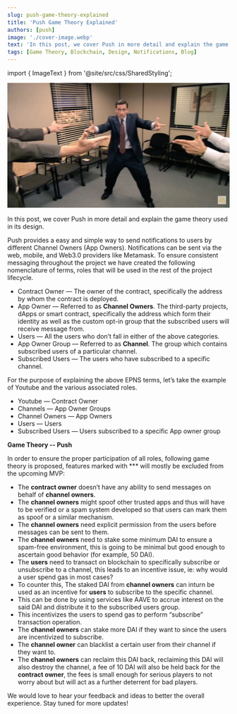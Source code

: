 ```yaml
---
slug: push-game-theory-explained
title: 'Push Game Theory Explained'
authors: [push]
image: './cover-image.webp'
text: 'In this post, we cover Push in more detail and explain the game theory used in its design.'
tags: [Game Theory, Blockchain, Design, Notifications, Blog]
---
```


import { ImageText } from '@site/src/css/SharedStyling';

![Cover Image Push Game Theory Explained](./cover-image.webp)

<!--truncate-->

In this post, we cover Push in more detail and explain the game theory used in its design.

Push provides a easy and simple way to send notifications to users by different Channel Owners (App Owners). Notifications can be sent via the web, mobile, and Web3.0 providers like Metamask. To ensure consistent messaging throughout the project we have created the following nomenclature of terms, roles that will be used in the rest of the project lifecycle.

- Contract Owner — The owner of the contract, specifically the address by whom the contract is deployed.
- App Owner — Referred to as <b>Channel Owners</b>. The third-party projects, dApps or smart contract, specifically the address which form their identity as well as the custom opt-in group that the subscribed users will receive message from.
- Users — All the users who don’t fall in either of the above categories.
- App Owner Group — Referred to as <b>Channel</b>. The group which contains subscribed users of a particular channel.
- Subscribed Users — The users who have subscribed to a specific channel.

For the purpose of explaining the above EPNS terms, let’s take the example of Youtube and the various associated roles.

- Youtube — Contract Owner
- Channels — App Owner Groups
- Channel Owners — App Owners
- Users — Users
- Subscribed Users — Users subscribed to a specific App owner group

<b>Game Theory -- Push</b>

In order to ensure the proper participation of all roles, following game theory is proposed, features marked with \*\*\* will mostly be excluded from the upcoming MVP:

- The <b>contract owner</b> doesn’t have any ability to send messages on behalf of <b>channel owners</b>.
- The <b>channel owners</b> might spoof other trusted apps and thus will have to be verified or a spam system developed so that users can mark them as spoof or a similar mechanism.
- The <b>channel owners</b> need explicit permission from the users before messages can be sent to them.
- The <b>channel owners</b> need to stake some minimum DAI to ensure a spam-free environment, this is going to be minimal but good enough to ascertain good behavior (for example, 50 DAI).
- The <b>users</b> need to transact on blockchain to specifically subscribe or unsubscribe to a channel, this leads to an incentive issue, ie: why would a user spend gas in most cases?
- To counter this, The staked DAI from <b>channel owners</b> can inturn be used as an incentive for <b>users</b> to subscribe to the specific channel.
- This can be done by using services like AAVE to accrue interest on the said DAI and distribute it to the subscribed users group.
- This incentivizes the users to spend gas to perform “subscribe” transaction operation.
- The <b>channel owners</b> can stake more DAI if they want to since the users are incentivized to subscribe.
- The <b>channel owner</b> can blacklist a certain user from their channel if they want to.
- The <b>channel owners</b> can reclaim this DAI back, reclaiming this DAI will also destroy the channel, a fee of 10 DAI will also be held back for the <b>contract owner</b>, the fees is small enough for serious players to not worry about but will act as a further deterrent for bad players.

We would love to hear your feedback and ideas to better the overall experience. Stay tuned for more updates!
